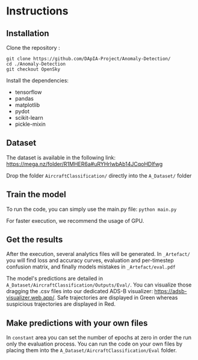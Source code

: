 # Instructions

## Installation

Clone the repository :

```
git clone https://github.com/DApIA-Project/Anomaly-Detection/
cd ./Anomaly-Detection
git checkout OpenSky
```

Install the dependencies:

- tensorflow
- pandas
- matplotlib
- pydot
- scikit-learn
- pickle-mixin

## Dataset

The dataset is available in the following link: 
https://mega.nz/folder/R1MHER6a#uRYHrlwbAb14JCqoHDlfwg

Drop the folder ```AircraftClassification/``` directly into the ```A_Dataset/``` folder


## Train the model

To run the code, you can simply use the main.py file:
```python main.py```

For faster execution, we recommend the usage of GPU.

## Get the results

After the execution, several analytics files will be generated.
In ```_Artefact/``` you will find loss and accuracy curves, evaluation and per-timestep confusion matrix, and finally models mistakes in ```_Artefact/eval.pdf```

The model's predictions are detailed in ```A_Dataset/AircraftClassification/Outputs/Eval/```.
You can visualize those dragging the .csv files into our dedicated ADS-B visualizer: https://adsb-visualizer.web.app/.
Safe trajectories are displayed in Green whereas suspicious trajectories are displayed in Red.  

## Make predictions with your own files

In ```constant``` area you can set the number of epochs at zero in order the run only the evaluation process.
You can run the code on your own files by placing them into the ```A_Dataset/AircraftClassification/Eval``` folder.
